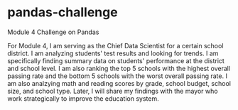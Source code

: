# pandas-challenge
Module 4 Challenge on Pandas

For Module 4, I am serving as the Chief Data Scientist for a certain school district. I am analyzing students' test results and looking for trends. I am specifically finding summary data on students' performance at the district and school level. I am also ranking the top 5 schools with the highest overall passing rate and the bottom 5 schools with the worst overall passing rate. I am also analzying math and reading scores by grade, school budget, school size, and school type. Later, I will share my findings with the mayor who work strategically to improve the education system. 

